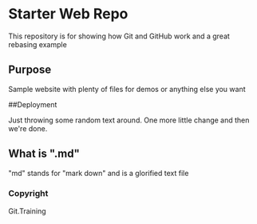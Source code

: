 # Starter Web Repo

This repository is for showing how Git and GitHub work and a great rebasing example

## Purpose

Sample website with plenty of files for demos or anything else you want

##Deployment

Just throwing some random text around. One more little change and then we're done.

## What is ".md"

"md" stands for "mark down" and is a glorified text file

### Copyright

Git.Training